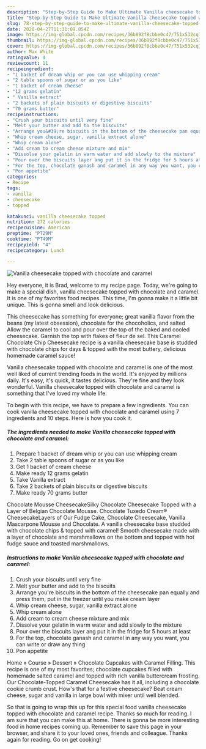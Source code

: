 ```yaml
---
description: "Step-by-Step Guide to Make Ultimate Vanilla cheesecake topped with chocolate and caramel"
title: "Step-by-Step Guide to Make Ultimate Vanilla cheesecake topped with chocolate and caramel"
slug: 78-step-by-step-guide-to-make-ultimate-vanilla-cheesecake-topped-with-chocolate-and-caramel
date: 2020-04-27T11:31:09.854Z
image: https://img-global.cpcdn.com/recipes/36b892f8cbbe0c47/751x532cq70/vanilla-cheesecake-topped-with-chocolate-and-caramel-recipe-main-photo.jpg
thumbnail: https://img-global.cpcdn.com/recipes/36b892f8cbbe0c47/751x532cq70/vanilla-cheesecake-topped-with-chocolate-and-caramel-recipe-main-photo.jpg
cover: https://img-global.cpcdn.com/recipes/36b892f8cbbe0c47/751x532cq70/vanilla-cheesecake-topped-with-chocolate-and-caramel-recipe-main-photo.jpg
author: Max White
ratingvalue: 4
reviewcount: 11
recipeingredient:
- "1 backet of dream whip or you can use whipping cream"
- "2 table spoons of sugar or as you like"
- "1 backet of cream cheese"
- "12 grams gelatin"
- " Vanilla extract"
- "2 backets of plain biscuits or digestive biscuits"
- "70 grams butter"
recipeinstructions:
- "Crush your biscuits until very fine"
- "Melt your butter and add to the biscuits"
- "Arrange you&#39;re biscuits in the bottom of the cheesecake pan equally and press them, put in the freezer until you make cream layer"
- "Whip cream cheese, sugar, vanilla extract alone"
- "Whip cream alone"
- "Add cream to cream cheese mixture and mix"
- "Dissolve your gelatin in warm water and add slowly to the mixture"
- "Pour over the biscuits layer ang put it in the fridge for 5 hours at least"
- "For the top, chocolate ganash and caramel in any way you want, you can write or draw any thing"
- "Pon appetite"
categories:
- Recipe
tags:
- vanilla
- cheesecake
- topped

katakunci: vanilla cheesecake topped 
nutrition: 272 calories
recipecuisine: American
preptime: "PT29M"
cooktime: "PT49M"
recipeyield: "4"
recipecategory: Lunch

---
```



![Vanilla cheesecake topped with chocolate and caramel](https://img-global.cpcdn.com/recipes/36b892f8cbbe0c47/751x532cq70/vanilla-cheesecake-topped-with-chocolate-and-caramel-recipe-main-photo.jpg)

Hey everyone, it is Brad, welcome to my recipe page. Today, we're going to make a special dish, vanilla cheesecake topped with chocolate and caramel. It is one of my favorites food recipes. This time, I'm gonna make it a little bit unique. This is gonna smell and look delicious.

This cheesecake has something for everyone; great vanilla flavor from the beans (my latest obsession), chocolate for the chocoholics, and salted Allow the caramel to cool and pour over the top of the baked and cooled cheesecake. Garnish the top with flakes of fleur de sel. This Caramel Chocolate Chip Cheesecake recipe is a vanilla cheesecake base is studded with chocolate chips for days &amp; topped with the most buttery, delicious homemade caramel sauce!

Vanilla cheesecake topped with chocolate and caramel is one of the most well liked of current trending foods in the world. It's enjoyed by millions daily. It's easy, it's quick, it tastes delicious. They're fine and they look wonderful. Vanilla cheesecake topped with chocolate and caramel is something that I've loved my whole life.


To begin with this recipe, we have to prepare a few ingredients. You can cook vanilla cheesecake topped with chocolate and caramel using 7 ingredients and 10 steps. Here is how you cook it.

<!--inarticleads1-->

##### The ingredients needed to make Vanilla cheesecake topped with chocolate and caramel:

1. Prepare 1 backet of dream whip or you can use whipping cream
1. Take 2 table spoons of sugar or as you like
1. Get 1 backet of cream cheese
1. Make ready 12 grams gelatin
1. Take  Vanilla extract
1. Take 2 backets of plain biscuits or digestive biscuits
1. Make ready 70 grams butter


Chocolate Mousse CheesecakeSilky Chocolate Cheesecake Topped with a Layer of Belgian Chocolate Mousse. Chocolate Tuxedo Cream® CheesecakeLayers of Our Fudge Cake, Chocolate Cheesecake, Vanilla Mascarpone Mousse and Chocolate. A vanilla cheesecake base studded with chocolate chips &amp; topped with caramel! Smooth cheesecake made with a layer of chocolate and marshmallows on the bottom and topped with hot fudge sauce and toasted marshmallows. 

<!--inarticleads2-->

##### Instructions to make Vanilla cheesecake topped with chocolate and caramel:

1. Crush your biscuits until very fine
1. Melt your butter and add to the biscuits
1. Arrange you&#39;re biscuits in the bottom of the cheesecake pan equally and press them, put in the freezer until you make cream layer
1. Whip cream cheese, sugar, vanilla extract alone
1. Whip cream alone
1. Add cream to cream cheese mixture and mix
1. Dissolve your gelatin in warm water and add slowly to the mixture
1. Pour over the biscuits layer ang put it in the fridge for 5 hours at least
1. For the top, chocolate ganash and caramel in any way you want, you can write or draw any thing
1. Pon appetite


Home » Course » Dessert » Chocolate Cupcakes with Caramel Filling. This recipe is one of my most favorites; chocolate cupcakes filled with homemade salted caramel and topped with rich vanilla buttercream frosting. Our Chocolate-Topped Caramel Cheesecake has it all, including a chocolate cookie crumb crust. How&#39;s that for a festive cheesecake? Beat cream cheese, sugar and vanilla in large bowl with mixer until well blended. 

So that is going to wrap this up for this special food vanilla cheesecake topped with chocolate and caramel recipe. Thanks so much for reading. I am sure that you can make this at home. There is gonna be more interesting food in home recipes coming up. Remember to save this page in your browser, and share it to your loved ones, friends and colleague. Thanks again for reading. Go on get cooking!
